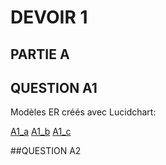 # DEVOIR  1


## PARTIE A

## QUESTION A1

Modèles ER créés avec Lucidchart:

[A1_a](documents/A1_a.pdf)
[A1_b](documents/A1_b.pdf)
[A1_c](documents/A1_c.pdf)

##QUESTION A2
